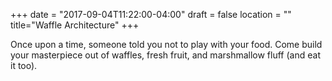 +++
date = "2017-09-04T11:22:00-04:00"
draft = false
location = ""
title="Waffle Architecture"
+++

Once upon a time, someone told you not to play with your food. Come build your masterpiece out of waffles, fresh fruit, and marshmallow fluff (and eat it too).
